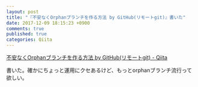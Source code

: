 ```yaml
---
layout: post
title: "『不安なくOrphanブランチを作る方法 by GitHub(リモートgit)』書いた"
date: 2017-12-09 18:15:23 +0900
comments: true
published: true
categories: Qiita
---
```


[不安なくOrphanブランチを作る方法 by GitHub(リモートgit) - Qiita](https://qiita.com/PharaohKJ/items/f90336ce216cf9e57ce2)

書いた。確かにちょっと運用にクセあるけど、もっとorphanブランチ流行って欲しい。
